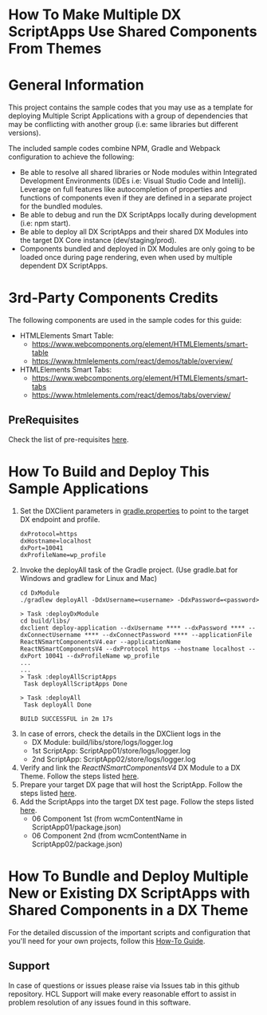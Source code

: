 # How To Make Multiple DX ScriptApps Use Shared Components From Themes
# General Information
This project contains the sample codes that you may use as a template for deploying Multiple Script Applications with a group of dependencies that may be conflicting with another group (i.e: same libraries but different versions).

The included sample codes combine NPM, Gradle and Webpack configuration to achieve the following:
- Be able to resolve all shared libraries or Node modules within Integrated Development Environments (IDEs i.e: Visual Studio Code and Intellij). Leverage on full features like autocompletion of properties and functions of components even if they are defined in a separate project for the bundled modules.
- Be able to debug and run the DX ScriptApps locally during development (i.e: npm start).
- Be able to deploy all DX ScriptApps and their shared DX Modules into the target DX Core instance (dev/staging/prod).
- Components bundled and deployed in DX Modules are only going to be loaded once during page rendering, even when used by multiple dependent DX ScriptApps.

# 3rd-Party Components Credits
The following components are used in the sample codes for this guide:
- HTMLElements Smart Table:
    - https://www.webcomponents.org/element/HTMLElements/smart-table
    - https://www.htmlelements.com/react/demos/table/overview/
- HTMLElements Smart Tabs:
    - https://www.webcomponents.org/element/HTMLElements/smart-tabs
    - https://www.htmlelements.com/react/demos/tabs/overview/

## PreRequisites
Check the list of pre-requisites [here](https://opensource.hcltechsw.com/digital-experience/cf207/guide_me/tutorials/scriptapps/pre_requisites/).

#  How To Build and Deploy This Sample Applications
1. Set the DXClient parameters in [gradle.properties](DxModule/gradle.properties) to point to the target DX endpoint and profile.
    ```
   dxProtocol=https
   dxHostname=localhost
   dxPort=10041
   dxProfileName=wp_profile
    ```
2. Invoke the deployAll task of the Gradle project. (Use gradle.bat for Windows and gradlew for Linux and Mac)
    ``` 
    cd DxModule
    ./gradlew deployAll -DdxUsername=<username> -DdxPassword=<password>
    ``` 
    ``` 
    > Task :deployDxModule
    cd build/libs/
    dxclient deploy-application --dxUsername **** --dxPassword **** --dxConnectUsername **** --dxConnectPassword **** --applicationFile ReactNSmartComponentsV4.ear --applicationName ReactNSmartComponentsV4 --dxProtocol https --hostname localhost --dxPort 10041 --dxProfileName wp_profile
    ...
    ...
    > Task :deployAllScriptApps
     Task deployAllScriptApps Done
    
    > Task :deployAll
     Task deployAll Done
    
    BUILD SUCCESSFUL in 2m 17s
    ```
5. In case of errors, check the details in the DXClient logs in the
    - DX Module: build/libs/store/logs/logger.log
    - 1st ScriptApp: ScriptApp01/store/logs/logger.log
    - 2nd ScriptApp: ScriptApp02/store/logs/logger.log
6. Verify and link the _ReactNSmartComponentsV4_ DX Module to a DX Theme. Follow the steps listed [here](https://opensource.hcltechsw.com/digital-experience/cf207/guide_me/tutorials/scriptapps/common-setup/post-deployment/verify_link_module_to_theme/).
8. Prepare your target DX page that will host the ScriptApp. Follow the steps listed [here](https://opensource.hcltechsw.com/digital-experience/cf207/guide_me/tutorials/scriptapps/common-setup/post-deployment/prepare_dx_page/).
9. Add the ScriptApps into the target DX test page. Follow the steps listed [here](https://opensource.hcltechsw.com/digital-experience/cf207/guide_me/tutorials/scriptapps/common-setup/post-deployment/add_scriptapp_to_page/).
    - 06 Component 1st (from wcmContentName in ScriptApp01/package.json)
    - 06 Component 2nd (from wcmContentName in ScriptApp02/package.json)

# How To Bundle and Deploy Multiple New or Existing DX ScriptApps with Shared Components in a DX Theme
For the detailed discussion of the important scripts and configuration that you'll need for your own projects, follow this [How-To Guide](https://opensource.hcltechsw.com/digital-experience/cf207/guide_me/tutorials/scriptapps/how_to/06_theme_component_in_app/).

## Support

In case of questions or issues please raise via Issues tab in this github repository. HCL Support will make every reasonable effort to assist in problem resolution of any issues found in this software.
